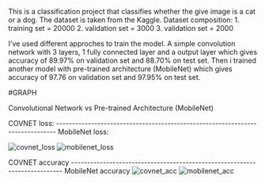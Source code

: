 This is a classification project that classifies whether the give image is a cat or a dog. The dataset is taken from the Kaggle.
Dataset composition: 1. training set = 20000
                     2. validation set = 3000
                     3. validation set = 2000
                     
I've used different approches to train the model. A simple convolution network with 3 layers, 1 fully connected layer and a output layer which gives accuracy of 89.97% on validation set and 88.70% on test set. Then i trained another model with pre-trained architecture (MobileNet) which gives accuracy of 97.76 on validation set and 97.95% on test set.


#GRAPH

Convolutional Network vs Pre-trained Architecture (MobileNet)


COVNET loss: ------------------------------------------------------------------------------ MobileNet loss:                                                                                                        

![covnet_loss](https://user-images.githubusercontent.com/60252526/110667695-5f062500-817f-11eb-9cca-8f38b18cde66.png)  ![mobilenet_loss](https://user-images.githubusercontent.com/60252526/110667734-688f8d00-817f-11eb-90bf-3b22d7297200.png)

COVNET accuracy --------------------------------------------------------------------------- MobileNet accuracy
![covnet_acc](https://user-images.githubusercontent.com/60252526/110668488-37638c80-8180-11eb-8fef-8626bf30d04a.png) ![mobilenet_acc](https://user-images.githubusercontent.com/60252526/110668523-41858b00-8180-11eb-9d61-d1b8eb9b948a.png) 







